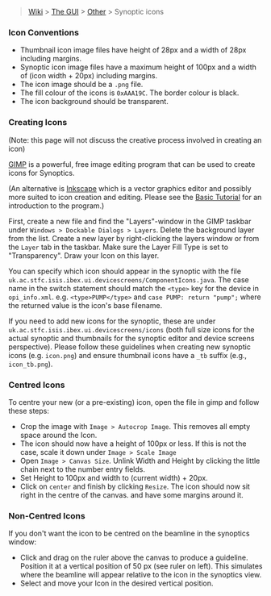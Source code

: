 > [Wiki](Home) > [The GUI](The-GUI) > [Other](GUI-Other) > Synoptic icons

### Icon Conventions
* Thumbnail icon image files have height of 28px and a width of 28px including margins.
* Synoptic icon image files have a maximum height of 100px and a width of (icon width + 20px) including margins.
* The icon image should be a `.png` file.
* The fill colour of the icons is `0xAAA19C`. The border colour is black.
* The icon background should be transparent.

### Creating Icons
(Note: this page will not discuss the creative process involved in creating an icon)

[GIMP](http://www.gimp.org/) is a powerful, free image editing program that can be used to create icons for Synoptics.

(An alternative is [Inkscape](https://inkscape.org/) which is a vector graphics editor and possibly more suited to icon creation and editing.  Please see the [Basic Tutorial](https://inkscape.org/en/doc/tutorials/basic/tutorial-basic.html) for an introduction to the program.)

First, create a new file and find the "Layers"-window in the GIMP taskbar under `Windows > Dockable Dialogs > Layers`. Delete the background layer from the list. Create a new layer by right-clicking the layers window or from the `Layer` tab in the taskbar. Make sure the Layer Fill Type is set to "Transparency". Draw your Icon on this layer.

You can specify which icon should appear in the synoptic with the file `uk.ac.stfc.isis.ibex.ui.devicescreens/ComponentIcons.java`.  The case name in the switch statement should match the `<type>` key for the device in `opi_info.xml`.  e.g. `<type>PUMP</type>` and ```case PUMP:
                return "pump";``` where the returned value is the icon's base filename.

If you need to add new icons for the synoptic, these are under `uk.ac.stfc.isis.ibex.ui.devicescreens/icons` (both full size icons for the actual synoptic and thumbnails for the synoptic editor and device screens perspective). Please follow these guidelines when creating new synoptic icons (e.g. `icon.png`) and ensure thumbnail icons have a `_tb` suffix (e.g., `icon_tb.png`).

### Centred Icons
To centre your new (or a pre-existing) icon, open the file in gimp and follow these steps:
* Crop the image with `Image > Autocrop Image`. This removes all empty space around the Icon.
* The icon should now have a height of 100px or less. If this is not the case, scale it down under `Image > Scale Image`
* Open `Image > Canvas Size`. Unlink Width and Height by clicking the little chain next to the number entry fields.
* Set Height to 100px and width to (current width) + 20px.
* Click on `center` and finish by clicking `Resize`. The icon should now sit right in the centre of the canvas. and have some margins around it.

### Non-Centred Icons
If you don't want the icon to be centred on the beamline in the synoptics window: 
* Click and drag on the ruler above the canvas to produce a guideline. Position it at a vertical position of 50 px (see ruler on left). This simulates where the beamline will appear relative to the icon in the synoptics view.
* Select and move your Icon in the desired vertical position.
